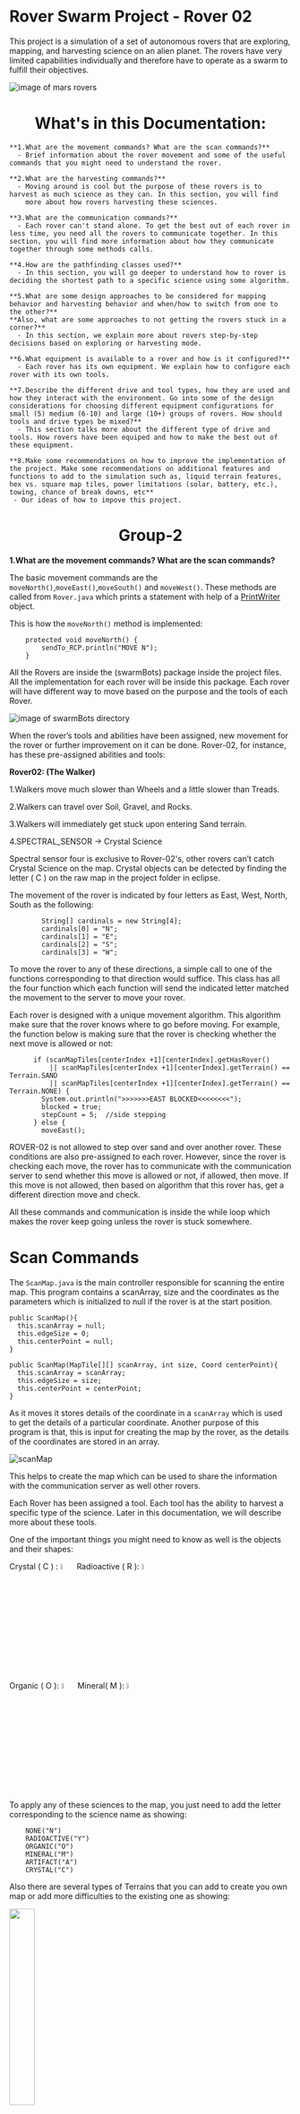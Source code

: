 <h1> Rover Swarm Project - Rover 02 </h1>

<p> This project is a simulation of a set of autonomous rovers that are exploring, mapping, and harvesting science on an alien planet. The rovers have very limited capabilities individually and therefore have to operate as a swarm to fulfill their objectives. </p>

![image of mars rovers](http://i.imgur.com/8n6arMu.jpg)



<h1 align=center > What's in this Documentation: </h1>

```
**1.What are the movement commands? What are the scan commands?**
  - Brief information about the rover movement and some of the useful commands that you might need to understand the rover. 

**2.What are the harvesting commands?**
  - Moving around is cool but the purpose of these rovers is to harvest as much science as they can. In this section, you will find
    more about how rovers harvesting these sciences. 

**3.What are the communication commands?** 
  - Each rover can't stand alone. To get the best out of each rover in less time, you need all the rovers to communicate together. In this section, you will find more information about how they communicate together through some methods calls. 

**4.How are the pathfinding classes used?**
  - In this section, you will go deeper to understand how to rover is deciding the shortest path to a specific science using some algorithm. 

**5.What are some design approaches to be considered for mapping behavior and harvesting behavior and when/how to switch from one to the other?**  
**Also, what are some approaches to not getting the rovers stuck in a corner?**
  - In this section, we explain more about rovers step-by-step decisions based on exploring or harvesting mode. 

**6.What equipment is available to a rover and how is it configured?**
  - Each rover has its own equipment. We explain how to configure each rover with its own tools.

**7.Describe the different drive and tool types, how they are used and how they interact with the environment. Go into some of the design considerations for choosing different equipment configurations for small (5) medium (6-10) and large (10+) groups of rovers. How should tools and drive types be mixed?**
  - This section talks more about the different type of drive and tools. How rovers have been equiped and how to make the best out of these equipment.

**8.Make some recommendations on how to improve the implementation of the project. Make some recommendations on additional features and functions to add to the simulation such as, liquid terrain features, hex vs. square map tiles, power limitations (solar, battery, etc.), towing, chance of break downs, etc**
 - Our ideas of how to impove this project. 
```

<h1 align=center> Group-2 </h1>

**1.What are the movement commands? What are the scan commands?**

The basic movement commands are the `moveNorth()`,`moveEast()`,`moveSouth()` and `moveWest()`. These methods are called from `Rover.java` which prints a statement with help of a [PrintWriter](https://docs.oracle.com/javase/7/docs/api/java/io/PrintWriter.html) object.

This is how the `moveNorth()` method is implemented:

    	protected void moveNorth() {
		    sendTo_RCP.println("MOVE N");
	    }

  All the Rovers are inside the (swarmBots) package inside the project files. All the implementation for each rover will be inside this package. Each rover will have different way to move based on the purpose and the tools of each Rover.

  ![image of swarmBots directory](http://i.imgur.com/LCKuaw4.png)

  When the rover’s tools and abilities have been assigned, new movement for the rover or further improvement on it can be done. Rover-02, for instance, has these pre-assigned abilities and tools:

  **Rover02: (The Walker)**

  1.Walkers move much slower than Wheels and a little slower than Treads.

  2.Walkers can travel over Soil, Gravel, and Rocks.

  3.Walkers will immediately get stuck upon entering Sand terrain.

  4.SPECTRAL_SENSOR -> Crystal Science

  Spectral sensor four is exclusive to Rover-02's, other rovers can’t catch Crystal Science on the map. Crystal objects can be detected by finding the letter ( C ) on the raw map in the project folder in eclipse.


The movement of the rover is indicated by four letters as East, West, North, South as the following:

            String[] cardinals = new String[4];
  			cardinals[0] = "N";
  			cardinals[1] = "E";
  			cardinals[2] = "S";
  			cardinals[3] = "W";

 <p> To move the rover to any of these directions, a simple call to one of the functions corresponding to that direction would suffice. This class has all the four function which each function will send the indicated letter matched the movement to the server to move your rover. </p>

<p>  Each rover is designed with a unique movement algorithm. This algorithm make sure that the rover knows where to go before moving. For example, the function below is making sure that the rover is checking whether the next move is allowed or not: </p>

          if (scanMapTiles[centerIndex +1][centerIndex].getHasRover()
              || scanMapTiles[centerIndex +1][centerIndex].getTerrain() == Terrain.SAND
              || scanMapTiles[centerIndex +1][centerIndex].getTerrain() == Terrain.NONE) {
            System.out.println(">>>>>>>EAST BLOCKED<<<<<<<<");
            blocked = true;
            stepCount = 5;  //side stepping
          } else {
            moveEast();		

<p>  ROVER-02 is not allowed to step over sand and over another rover. These conditions are also pre-assigned to each rover. However, since the rover is checking each move, the rover has to communicate with the communication server to send whether this move is allowed or not, if allowed, then move. If this move is not allowed, then based on algorithm that this rover has, get a different direction move and check.

  All these commands and communication is inside the while loop which makes the rover keep going unless the rover is stuck somewhere.

<h1>Scan Commands </h1>

The `ScanMap.java` is the main controller responsible for scanning the entire map. This program contains a scanArray, size and the coordinates as the parameters which is initialized to null if the rover is at the start position. </p>

```
public ScanMap(){
  this.scanArray = null;
  this.edgeSize = 0;
  this.centerPoint = null;		
}

public ScanMap(MapTile[][] scanArray, int size, Coord centerPoint){
  this.scanArray = scanArray;
  this.edgeSize = size;
  this.centerPoint = centerPoint;		
}
```
As it moves it stores details of the coordinate in a `scanArray` which is used to get the details of a particular coordinate. Another purpose of this program is that, this is input for creating the map by the rover, as the details of the coordinates are stored in an array.

![scanMap](http://i.imgur.com/un23bl6.png)

This helps to create the map which can be used to share the information with the communication server as well other rovers.

Each Rover has been assigned a tool. Each tool has the ability to harvest a specific type of the science. Later in this documentation, we will describe more about these tools.

One of the important things you might need to know as well is the objects and their shapes:

 Crystal ( C ) : <img src="https://s28.postimg.org/bx5ewp0nd/Screen_Shot_2017-05-03_at_2.07.34_PM.png" width="5%" /> 		Radioactive ( R ): <img src="https://s28.postimg.org/guizht2mh/Screen_Shot_2017-05-03_at_2.07.26_PM.png" width="5%"/>		


Organic ( O ): <img src="https://s28.postimg.org/dri9efnnt/Screen_Shot_2017-05-03_at_2.07.54_PM.png" width="5%"/>
Mineral( M ): <img src="https://s28.postimg.org/wvbkus0i1/Screen_Shot_2017-05-03_at_2.07.42_PM.png" width="5%"/>    

To apply any of these sciences to the map, you just need to add the letter corresponding to the science name as showing:

```
    NONE("N")
    RADIOACTIVE("Y")
    ORGANIC("O")
    MINERAL("M")
    ARTIFACT("A")
    CRYSTAL("C")
```

Also there are several types of Terrains that you can add to create you own map or add more difficulties to the existing one as showing:

<img src="https://s28.postimg.org/gzmqrh9xl/Screen_Shot_2017-05-03_at_7.02.57_PM.png" width="30%"/>

These are defined in Terrain.java in the enums package:

<img src="https://s28.postimg.org/jwed5i559/Screen_Shot_2017-05-03_at_7.12.06_PM.png" width="60%"/>

```
   NONE ("X")
   ROCK ("R")
   SOIL ("N")
   GRAVEL ("G")
   SAND ("S")
   FLUID ("F")
```

Each rover has been configured with set of tools, type of science that rover can get, and the type of terrains the rover can go over without getting stuck.
Rover tools are:

<img src="https://s28.postimg.org/j5lmzq2rt/Screen_Shot_2017-05-03_at_7.05.51_PM.png" width="30%" />

**2.What are the harvesting commands?**

The harvesting mechanism in the rovers are implemented through the `GATHER` commands and its associated mechanism. Firstly, when the `GATHER` command is issued, if the rover is positioned on a tile that contains a sample of science, and if the rover
has the proper extraction tool for that particular tile terrain, then the science is removed from the map and placed
in the rover’s cargo storage.

While traversing, the rovers keep checking if the `scienceDetail` instance of class `ScienceDetail` is null. If not, it means that the server has responded with a specific kind of science. The rover then prints out the details for that particular science first:

```
if (scienceDetail != null) {
		System.out.println("FOUND SCIENCE TO GATHER: " + scienceDetail);
	}
```

To have a deeper look at the `scienceDetail` instance, we need to go to the base class for the rovers, `ROVER.java`:

```
protected ScienceDetail analyzeAndGetSuitableScience() {
		ScienceDetail minDistanceScienceDetail = null;
		try {
			Communication communication = new Communication("http://localhost:3000/api", rovername, "open_secret");

			ScienceDetail[] scienceDetails = communication.getAllScienceDetails();
			RoverDetail[] roverDetails = communication.getAllRoverDetails();

			if (roverDetails == null || roverDetails.length == 0) {
				if (scienceDetails != null && scienceDetails.length > 0) {
					return analyzeAndGetSuitableScienceForCurrentRover(scienceDetails);
				}
			}
      ...
      ...
    }
```

The `analyzeAndGetSuitableScience()` method does the bulk of the work for the gathering procedures. The `getAllScienceDetails` method returns an array of the following:

* `x` and `y` coordinates

* if it has a rover

* the name of the science itself

* the terrain it was found on, and

* setter values for the rover that found and gathered it

Back in `ROVER_02.java`, if we get something in the `scienceDetail`, we do either of two things. First, if our current position coincides with the position of the science, we gather it and print out a statement saying the science has been gathered:

```
if ( scienceDetail.getX() == getCurrentLocation().xpos
							&& scienceDetail.getY() == getCurrentLocation().ypos ) {
						gatherScience( getCurrentLocation() );
						System.out.println( "$$$$$> Gathered science "
								+ scienceDetail.getScience() + " at location "
								+ getCurrentLocation() );
					}
```

Otherwise, the rover will head towards that science by calling the pathfinding algorithm, in this case, the A-Star. Before doing so, it sets its appropriate `driveType` and `ToolType`. Afterwards, it sets its motion based on the response it gets from the A-Star, which will be either `N` for North, `E` for East, `W` for West or `S` for South.

<h3> **3.What are the communication commands?** </h3>

The `communication.java` contains the required methods for communicating with the server as well as other rovers. This program contains code for getting the details of the rover as in what are the features it contains, the coordinate location of the rover it is approaching, the science details.
```
if (roverDetail == null) {
  throw new NullPointerException("roverDetail is null");
}
```
In this case, a `NullPointerException` is thrown because the `roverDetail` object (instance of the class `RoverDetail`) is null. Otherwise the `roverDetailMsg` JSONObject can be populated with relevant data in the following way:

```
roverDetailMsg.put("roverName", roverDetail.getRoverName());
roverDetailMsg.put("x", roverDetail.getX());
roverDetailMsg.put("y", roverDetail.getY());
```

In order to communicate with the server, several request headers are added. This depends on the API call that's being made. For example, in order to send a `GET` request to the URL `/science/all`, the following request headers are added:
```
      con.setRequestMethod("GET");
		con.setRequestProperty("Rover-Name", rovername);
		con.setRequestProperty("Content-Type", "application/json");
		con.setRequestProperty("Accept", "application/json");
```
where `con` is an instance of `HttpURLConnection`.

This communication will perform these activities for communicating with other rovers as well as with the server.

When the rovers are moving throughout the map, they will be conversing with the communication server and vice versa. In order to make that happen, we are using an API. This API provides us with a variety of options for doing RESTful services. As a result, we will be able to extract valuable information as each of the rovers are making their way through the map and define necessary actions based on the information we get. For example: when the communication server is running, the call ` /api/science/all` gives us the following result:

```
[
  {
      hasrover: false,
      science: "CRYSTAL",
      x: 27,
      y: 8,
      terrain: "SOIL",
      f: 2,
      g: 2
  },
  {
      hasrover: false,
      science: "CRYSTAL",
      x: 24,
      y: 10,
      terrain: "SOIL",
      f: 2,
      g: 2
  }
]
```
In this case, we are receiving the information that Rover_02 has found `CRYSTAL` in the terrain `SOIL` at positions `x` and `y` stated above. The Communications Server API contains several other API calls that returns detailed information for `Global`, `Sciences`, `Gather`, `Coordinate` and `Misc`.

**4.How are the pathfinding classes used?**

The basic feature of the path finding algorithm is the implementation of the A-Star algorithm. The purpose of the A-Star algorithm is to find the shortest path at each step. The rovers, while traversing through their corresponding maps, make a call to the `findPath` method in the class `A-Star` like the following:

```
char dirChar = aStar.findPath( getCurrentLocation(),
              new Coord( scienceDetail.getX(),
              scienceDetail.getY() ),driveType );
```
The above statement is implemented in the rover program, the variable `dirChar` is going to have the values in which direction the rover has to move, say `N`,`S`,`W`,`E`.

This statement is repeatedly called and it returns which direction the rover has to move next. That is, if the rover is standing at a current location then it finds the next step which it has to take based on the A-Star algorithm.

The findPath method implemented in the A-Star class returns the series of steps that the rover has to follow in order to reach to the crystal (or any other science material based on its configuration).
If there is a block then the variable will have an 'U' which means that particular coordinate cannot be visited by the rover. In the following declaration of the findPath method, the first two argument it takes are instances of the `Coord` class. When implementing we are sending the `getCurrentLocation` `ew Coord( scienceDetail.getX(),
scienceDetail.getY()` to be those two arguments. The last argument is the driveType, and instance of `RoverDriveType`:

```
public char findPath(Coord start, Coord dest, RoverDriveType drive) {
  // If destination coordinate is blocked/unreachable, return U
    if (blocked(dest, drive)) {
      return 'U';
    }
    ...
    ...
}
```
The following snippet from the method `findPath` helps to get the current location of the rover's coordinate and then stored into a variable called current:

```
 while(!openSet.isEmpty()) {
            Coord current = null;
            for(int i = 0; i < openSet.size(); i++) {
                if(current == null || fScore[openSet.get(i).xpos][openSet.get(i)
                .ypos] < fScore[current.xpos][current.ypos]) {
                    current = openSet.get(i);
                }
```
In order to check whether the rover has moved from the previous coordinate, so that it can ensure that the algorithm provides the required path towards which it has to move further.

```
if(current.equals(dest)) {
                Coord prev = cameFrom[current.xpos][current.ypos];
                while(!start.equals(prev)) {
                    current = prev;
                    prev = cameFrom[prev.xpos][prev.ypos];
                }
```

Based on the current location it redirects to the direction the rover has to move further. Thus the final result will be a character that instructs the rover of its next direction.
```
if(current.ypos < start.ypos) {
                    return 'N';
                } else if(current.xpos > start.xpos) {
                    return 'E';
                } else if(current.ypos > start.ypos) {
                    return 'S';
                } else {
                    return 'W';
                }
```

Here is a demonstration of the scenario when the Rover-02 is moving south because it received an `S` from the A-Star, meaning the nearest crystal is towards its south.

![A_Star img](https://i.imgur.com/gyjKWpF.png)


 **5.What are some design approaches to be considered for mapping behavior and harvesting behavior and when/how to switch from one to the other?**
 **Also, what are some approaches to not getting the rovers stuck in a corner?**

Currently, with each step, the rover is trying to find if it’s the closest one to a science, using A-Star:

    char dirChar = aStar.findPath( getCurrentLocation(),
          new Coord( scienceDetail.getX(),
          scienceDetail.getY() ),
          driveType );

If it is, it travels to that science and prints out the following pair of messages that have the detail for the science as well as the location.

    if(scienceDetail.getX() == getCurrentLocation().xpos
          && scienceDetail.getY() == getCurrentLocation().ypos ) {
        gatherScience( getCurrentLocation() );
        System.out.println( "$$$$$> Gathered science "
            + scienceDetail.getScience() + " at location "
            + getCurrentLocation() );
      }

On the other hand, while a rover is locating a piece of science, if it finds that another rover is closer to the science, the current rover switches to the default explore mode and lets the other rover harvest that science.

 ```
 roverDetail.setRoverMode( RoverMode.EXPLORE );
 ```

The movement for the rovers have been implemented in a way where it checks if the rover is going to face an end in the terrain in its next move:

`
if(scanMapTiles[centerIndex -1][centerIndex].getTerrain() ==Terrain.NONE){...}
`
If this is true, the rover considers that to be a block and implements the sidestepping logic it has for facing a `block`. It sets the `stepCount` to a value of 5, does sidestepping accordingly, and then check if the next move is valid once again.


**6.What equipment is available to a rover and how is it configured?**

The list of equipments available vary for each of the rovers. Upon every request to access the list of equipments for each of the rovers, we will get one drive type (instance of the `RoverDriveType` class) and two tool types (instance of the `RoverToolType` class). We do this if the command sent to the server consists of the string `“EQUIPMENT”`:

```
else if(input.startsWith("EQUIPMENT")) {
        	Gson gson = new GsonBuilder()
        			.setPrettyPrinting()
        			.enableComplexMapKeySerialization()
        			.create();
        	ArrayList<String> eqList = new ArrayList<String>();

        	eqList.add(rover.getRoverDrive().toString());
        	eqList.add(rover.getTool_1().toString());
        	eqList.add(rover.getTool_2().toString());
```

The result returned by the server will consist of a series of text strings. The number of lines of text returned is
variable.

The first line of text returned will be the string “EQUIPMENT”. The following lines will be an `ArrayList<String>` object that has been converted to a string json format.

The last line of text returned will be the string `“EQUIPMENT_END”`. When reconstructed the ArrayList will contain a listing of the Rover Drive system Type and the two RoverToolType attachments. The Drive and ToolTypes will be listed by their string converted names.

The following example shows how the `RoverToolType` and `RoverDriveType` classes handle the cases for each tool type/drive type:

```
RoverToolType output;
switch(input){
  ...
  case "SPECTRAL_SENSOR":
    		output = RoverToolType.SPECTRAL_SENSOR;
    		break;
        ...
      }
```

```
RoverToolType output;
switch(input){
  ...
  case "WALKER":
      		output = RoverDriveType.WALKER;
      		break;
        }
```

When the rovers are traversing the map, either following their default movement logic or the pathfinding (A-Star) algorithm, they will be communicating with the central server, which in our case is called the communication server. Alongside this communication server works the class `Rover.java`, which serves the purpose of being the base class for all the rovers. In this base class, we are implementing a method to retrieve a list of the rover's equipment from the server.

```
protected ArrayList<String> getEquipment() throws IOException {
  ...
  if (jsonEqListIn.startsWith("EQUIPMENT")) {
			while (!(jsonEqListIn = receiveFrom_RCP.readLine()).equals("EQUIPMENT_END")) {
				if (jsonEqListIn == null) {
					break;
				}
				jsonEqList.append(jsonEqListIn);
				jsonEqList.append("\n");
			}
		}
```

As stated above, this portion of the method checks if the string that was returned starts with `"EQUIPMENT"`. Upon satisfying this condition it goes until the last line of the text returned and keeps appending to the StringBuilder instance `jsonEqList`. Otherwise, it would simply mean that the server response did not start with "EQUIPMENT" and would return a null in that case. Finally it will return an ArrayList that contains a listing of the Rover Drive system Type and the two RoverToolType attachments.

Rovers 01, 02 and 03 have different drive types and tool types and based on their corresponding type, their actions vary. For example, due to Rover_02's having a `"SPECTRAL_SENSOR"`, it will be able to detect a crystal science, but might not be able to detect other types of science. The types are defined in the `RoverConfiguration` class:


```
    ROVER_01 ("WHEELS", "EXCAVATOR", "CHEMICAL_SENSOR"),
	ROVER_02 ("WALKER", "SPECTRAL_SENSOR", "DRILL"),
	ROVER_03 ("TREADS", "EXCAVATOR", "RADAR_SENSOR"),
```

In this project, we are running a simulation of NASA's mars rovers. In reality, for NASA's Mars Science Laboratory mission, Curiosity, the following are the detectors and their related instruments:

![radiation_detector_nasa_curiosity](http://i.imgur.com/s9nxYK6.png)

More information for Curiosity's sensors and detectors can be [found here](https://mars.nasa.gov/msl/mission/instruments/radiationdetectors/)



**7.Describe the different drive and tool types, how they are used and how they interact with the environment. Go into some of the design considerations for choosing different equipment configurations for small (5) medium (6-10) and large (10+) groups of rovers. How should tools and drive types be mixed?**

The different types of drive and tool types are:

* The wheels which can travel on soil and gravel but not on rock and sand

* The walkers are the slowest of all the three types of the drive tools. The main advantage is that they can walk over all except sand.

* The treads are similar to walkers but are little faster when compared with the walkers. The main purpose of these treads are that they are used to run over sand.

Next comes the extraction tools, there are two types of extraction tools:  

* Drills
* Excavators

These are used in rock and gravel, soil and sand respectively. Another important tool is the scanner tools, the scanning tools are:

* Radiation Sensor(Scans radioactive material)
* Chemical Sensor(Scans organic material)
* Spectral Sensor(Scans crystal science material)
* Radar Sensor(Scans mineral science material)

Another type of tool is the Range Extender, which helps to extend the visibility from 7x7 to 11x11 square.

All the rovers should have the extraction tools. Let 1/3 of the rovers be wheelers, other 4/5 be walkers and treads. The main reason for the wheelers is less because they can move faster and extract in larger amount.


**8.Make some recommendations on how to improve the implementation of the project. Make some recommendations on additional features and functions to add to the simulation such as, liquid terrain features, hex vs. square map tiles, power limitations (solar, battery, etc.), towing, chance of break downs, etc**

  - One of the difficulties that might be added to the  rover's movements are the ability to avoid abstical that aren't part of their configuration.  

The rovers can be given the ability to sense the liquid terrain and also need to ensure that they can drill through them. While moving, it has to be ensured that the rover does not get toppled upside down. Additional features that could be added are, to prevent the parts from eroding by the exposure of cosmic rays, additional sensors can to be added to enhance each of the rovers' features.
